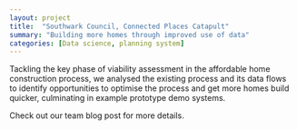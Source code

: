 ```yaml
---
layout: project
title:  "Southwark Council, Connected Places Catapult"
summary: "Building more homes through improved use of data"
categories: [Data science, planning system]
---
```


Tackling the key phase of viability assessment in the affordable home construction process, we analysed the existing process and its data flows to identify opportunities to optimise the process and get more homes build quicker, culminating in example prototype demo systems.

Check out our team blog post for more details.